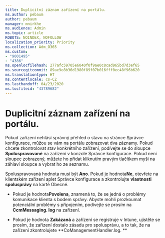 ```yaml
---
title: Duplicitní záznam zařízení na portálu.
ms.author: pebaum
author: pebaum
manager: mnirkhe
ms.audience: Admin
ms.topic: article
ROBOTS: NOINDEX, NOFOLLOW
localization_priority: Priority
ms.collection: Adm_O365
ms.custom:
- "9001495"
- "4386"
ms.openlocfilehash: 277afc59705e6040f0f9ae0c8cad965bd7d3ef65
ms.sourcegitcommit: 89ae9e8b36d1980f89f07b016fff0ec48f96b620
ms.translationtype: HT
ms.contentlocale: cs-CZ
ms.lasthandoff: 04/23/2020
ms.locfileid: "43789682"
---
```

# <a name="duplicate-device-record-in-the-portal"></a>Duplicitní záznam zařízení na portálu.

Pokud zařízení nehlásí správný přehled o stavu na stránce Správce konfigurace, můžou se vám na portálu zobrazovat dva záznamy.  Pokud chcete zkontrolovat stav konkrétního zařízení, podívejte se do sloupce **Spoluspravované** na zařízení v konzole Správce konfigurace. Pokud není sloupec zobrazený, můžete ho přidat kliknutím pravým tlačítkem myši na záhlaví sloupce a vybrat ho ze seznamu.

Spoluspravovaná hodnota musí být **Ano**. Pokud je hodnota**Ne**, otevřete na klientském zařízení aplet Správce konfigurace a zkontrolujte **vlastnosti spolusprávy** na kartě Obecné.

- Pokud je hodnota**Povolena**, znamená to, že se jedná o problémy komunikace klienta s bodem správy. Abyste mohli prozkoumat potenciální problémy s připojením, podívejte se prosím na **CcmMessaging. log** na zařízení.

- Pokud je hodnota **Zakázaná** a zařízení se registruje v Intune, ujistěte se prosím, že zařízení dostalo zásadu pro spolusprávu, a to tak, že na zařízení zkontrolujete **CoManagementHandler.log. **
